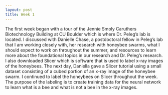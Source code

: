 ```yaml
---
layout: post
title: Week 1
---
```


The first week began with a tour of the Jennie Smoly Caruthers Biotechnology Building at CU Boulder which is where Dr. Peleg’s lab is located. I discussed with Danielle Chase, a postdoctoral fellow in Peleg’s lab that I am working closely with, her research with honeybee swarms, what I should expect to work on throughout the summer, and resources to learn more about the foundational topics in our research and Dr. Peleg’s research. I also downloaded Slicer which is software that is used to label x-ray images of the honeybees. The next day, Daniella gave a Slicer tutorial using a small dataset consisting of a cubed portion of an x-ray image of the honeybee swarm. I continued to label the honeybees on Slicer throughout the week. The purpose of the labeling is to create training data for the neural network to learn what is a bee and what is not a bee in the x-ray images.
